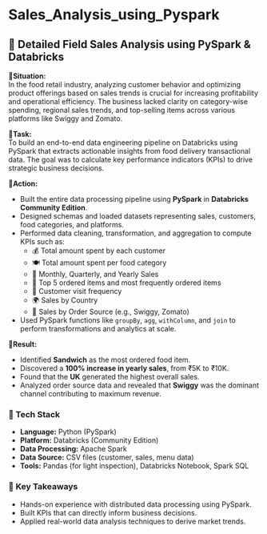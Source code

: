 # Sales_Analysis_using_Pyspark

## 🧠 Detailed Field Sales Analysis using PySpark & Databricks

**🔹Situation:**  
In the food retail industry, analyzing customer behavior and optimizing product offerings based on sales trends is crucial for increasing profitability and operational efficiency. The business lacked clarity on category-wise spending, regional sales trends, and top-selling items across various platforms like Swiggy and Zomato.

**🔹Task:**  
To build an end-to-end data engineering pipeline on Databricks using PySpark that extracts actionable insights from food delivery transactional data. The goal was to calculate key performance indicators (KPIs) to drive strategic business decisions.

**🔹Action:**  
- Built the entire data processing pipeline using **PySpark** in **Databricks Community Edition**.  
- Designed schemas and loaded datasets representing sales, customers, food categories, and platforms.
- Performed data cleaning, transformation, and aggregation to compute KPIs such as:
  - 💰 Total amount spent by each customer
  - 🍽️ Total amount spent per food category
  - 📅 Monthly, Quarterly, and Yearly Sales
  - 🥪 Top 5 ordered items and most frequently ordered items
  - 👥 Customer visit frequency
  - 🌍 Sales by Country
  - 📱 Sales by Order Source (e.g., Swiggy, Zomato)
- Used PySpark functions like `groupBy`, `agg`, `withColumn`, and `join` to perform transformations and analytics at scale.

**🔹Result:**  
- Identified **Sandwich** as the most ordered food item.  
- Discovered a **100% increase in yearly sales**, from ₹5K to ₹10K.  
- Found that the **UK** generated the highest overall sales.  
- Analyzed order source data and revealed that **Swiggy** was the dominant channel contributing to maximum revenue.

### 📂 Tech Stack

- **Language:** Python (PySpark)
- **Platform:** Databricks (Community Edition)
- **Data Processing:** Apache Spark
- **Data Source:** CSV files (customer, sales, menu data)
- **Tools:** Pandas (for light inspection), Databricks Notebook, Spark SQL

### 🚀 Key Takeaways

- Hands-on experience with distributed data processing using PySpark.
- Built KPIs that can directly inform business decisions.
- Applied real-world data analysis techniques to derive market trends.
